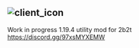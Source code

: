 ![client_icon](https://github.com/pastimee/caspian/assets/68214996/dc5704a7-d7d2-47d1-9793-0ab32f8b59b1)
---
Work in progress 1.19.4 utility mod for 2b2t
https://discord.gg/97xsMYXEMW
